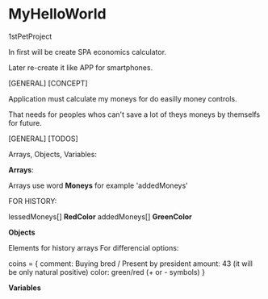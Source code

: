 # MyHelloWorld
 1stPetProject

In first will be create SPA economics calculator.

Later re-create it like APP for smartphones.


[GENERAL]
[CONCEPT]

Application must calculate my moneys for 
do easilly money controls.

That needs for peoples whos can't save a lot
of theys moneys by themselfs for future.

[GENERAL]
[TODOS]

Arrays, Objects, Variables:

**Arrays**:

Arrays use word **Moneys** for example 'addedMoneys'

FOR HISTORY:

lessedMoneys[] **RedColor**
addedMoneys[] **GreenColor**

**Objects**

Elements for history arrays
For differencial options:

coins = {
    comment: Buying bred / Present by president
    amount: 43  (it will be only natural positive)
    color: green/red    (+ or - symbols)
}

**Variables**
